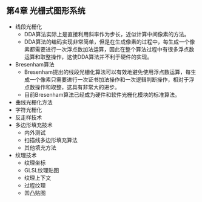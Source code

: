 ## 第4章 光栅式图形系统
- 线段光栅化
	- DDA算法实际上是直接利用斜率作为步长，近似计算中间像素的方法。
	- DDA算法的编码实现非常简单，但是在生成像素的过程中，每生成一个像素都需要进行一次浮点数加法运算，因此在整个算法过程中有很多浮点数运算和取整操作，这使DDA算法并不利于硬件的实现。
- Bresenham算法
	- Bresenham提出的线段光栅化算法可以有效地避免使用浮点数运算，每生成一个像素只需要进行一次证书加法操作和一次逻辑判断操作，相对于浮点数操作和取整，这具有非常大的进步。
	- 目前Bresenham算法已经成为硬件和软件光栅化模块的标准算法。
- 曲线光栅化方法
- 字符光栅化
- 反走样技术
- 多边形填充技术
	- 内外测试
	- 扫描线多边形填充算法
	- 其他填充方法
- 纹理技术
	- 纹理坐标
	- GLSL纹理贴图
	- 纹理上下文
	- 过程纹理
	- 凹凸贴图